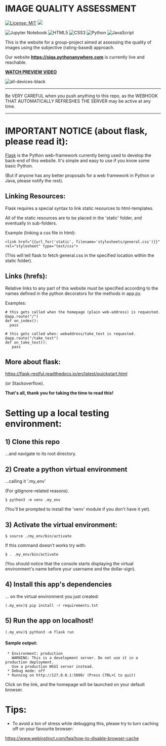# IMAGE QUALITY ASSESSMENT

[![License: MIT](https://img.shields.io/badge/License-MIT-yellow.svg)](https://github.com/aiman-al-masoud/image_quality_assessment/blob/main/LICENSE)
![](https://komarev.com/ghpvc/?username=SIQA&label=Views&style=plastic&color=brightgreen)

![Jupyter Notebook](https://img.shields.io/badge/jupyter-%23FA0F00.svg?style=for-the-badge&logo=jupyter&logoColor=white)
![HTML5](https://img.shields.io/badge/html5-%23E34F26.svg?style=for-the-badge&logo=html5&logoColor=white)
![CSS3](https://img.shields.io/badge/css3-%231572B6.svg?style=for-the-badge&logo=css3&logoColor=white)
![Python](https://img.shields.io/badge/python-3670A0?style=for-the-badge&logo=python&logoColor=ffdd54)
![JavaScript](https://img.shields.io/badge/javascript-%23323330.svg?style=for-the-badge&logo=javascript&logoColor=%23F7DF1E)


This is the website for a group-project aimed at assessing the quality of images using the subjective (rating-based) approach.

Our website <a href="https://siqa.pythonanywhere.com"><strong>https://siqa.pythonanywhere.com</strong></a> is currently live and reachable. 

<a href="https://drive.google.com/drive/u/0/folders/1ZDRg8D5K_DEcfJJ53cfSIqqAd4NA7zIm"><strong>WATCH PREVIEW VIDEO</strong></a>

![all-devices-black](https://user-images.githubusercontent.com/80333091/147678694-2a05e95c-a732-421d-80af-449cfdbf1667.png)

***

Be VERY CAREFUL when you push anything to this repo, as the WEBHOOK THAT AUTOMATICALLY REFRESHES THE SERVER may be active at any time.

***

# IMPORTANT NOTICE (about flask, please read it): 

<a href="https://en.wikipedia.org/wiki/Flask_(web_framework)">Flask</a> is the Python web-framework currently being used to develop the back-end of this website. It's simple and easy to use if you know some basic Python. 

(But if anyone has any better proposals for a web framework in Python or Java, please notify the rest).

## Linking Resources:

Flask requires a special syntax to link static resources to html-templates. 

All of the static resources are to be placed in the 'static' folder, and eventually in sub-folders.

Example (linking a css file in html):

```
<link href="{{url_for('static', filename='stylesheets/general.css')}}" rel="stylesheet" type="text/css">
```

(This will tell flask to fetch general.css in the specified location within the static folder).

## Links (hrefs): 

Relative links to any part of this website must be specified according to the names defined in the python decorators for the methods in app.py.

Examples:

```
# this gets called when the homepage (plain web-address) is requested.
@app.route("/")
def on_index():
  pass

```


```
# this gets called when: webaddress/take_test is requested.
@app.route("/take_test")
def on_take_test():
   pass

```

## More about flask:
https://flask-restful.readthedocs.io/en/latest/quickstart.html

(or Stackoverflow).




**That's all, thank you for taking the time to read this!**





# Setting up a local testing environment:

## 1) Clone this repo
...and navigate to its root directory.

## 2) Create a python virtual environment 
...calling it '.my_env' 

(For gitignore-related reasons).

```
$ python3 -m venv .my_env
```

(You'll be prompted to install the 'venv' module if you don't have it yet).

## 3) Activate the virtual environment:

```
$ source ./my_env/bin/activate
```

If this command doesn't works try with:

```
$ . .my_env/bin/activate
```

(You should notice that the console starts displaying the virtual environment's name before your username and the dollar-sign).


## 4) Install this app's dependencies 
... on the virtual environment you just created:

```
(.my_env)$ pip install -r requirements.txt
```
## 5) Run the app on localhost!

```
(.my_env)$ python3 -m flask run
```

#### Sample output:

```
 * Environment: production
   WARNING: This is a development server. Do not use it in a production deployment.
   Use a production WSGI server instead.
 * Debug mode: off
 * Running on http://127.0.0.1:5000/ (Press CTRL+C to quit)
```

Click on the link, and the homepage will be launched on your default browser.


# Tips:

* To avoid a ton of stress while debugging this, please try to turn caching off on your favourite browser:

https://www.webinstinct.com/faq/how-to-disable-browser-cache


